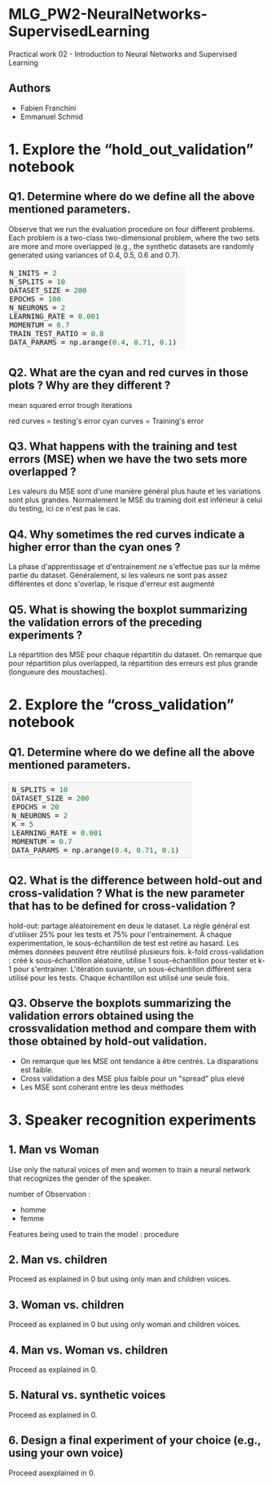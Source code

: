 # MLG_PW2-NeuralNetworks-SupervisedLearning
Practical work 02 - Introduction to Neural Networks and Supervised Learning
## Authors
 * Fabien Franchini
 * Emmanuel Schmid

# 1. Explore the “hold_out_validation” notebook 

## Q1. Determine where do we define all the above mentioned parameters.
Observe that we run the evaluation procedure on four different problems. Each problem is
a two-class two-dimensional problem, where the two sets are more and more overlapped
(e.g., the synthetic datasets are randomly generated using variances of 0.4, 0.5, 0.6 and
0.7).

![alt text](./holdoutParam.png)

## Q2. What are the cyan and red curves in those plots ? Why are they different ?
mean squared error trough iterations

red curves = testing's error
cyan curves = Training's error

## Q3. What happens with the training and test errors (MSE) when we have the two sets more overlapped ?
Les valeurs du MSE sont d'une manière général plus haute et les variations sont plus grandes.
Normalement le MSE du training doit est inférieur à celui du testing, ici ce n'est pas le cas.

## Q4. Why sometimes the red curves indicate a higher error than the cyan ones ?
La phase d'apprentissage et d'entrainement ne s'effectue pas sur la même partie du dataset.
Généralement, si les valeurs ne sont pas assez différentes et donc s'overlap, le risque d'erreur est augmenté

## Q5. What is showing the boxplot summarizing the validation errors of the preceding experiments ? 
La répartition des MSE pour chaque répartitin du dataset. On remarque que pour répartition plus overlapped, la répartition des erreurs est plus grande (longueure des moustaches).

# 2. Explore the “cross_validation” notebook 
## Q1. Determine where do we define all the above mentioned parameters.
![alt text](./crossValidParam.png)
## Q2. What is the difference between hold-out and cross-validation ? What is the new parameter that has to be defined for cross-validation ?
hold-out: partage aléatoirement en deux le dataset. La règle général est d'utiliser 25% pour les tests et 75% pour l'entrainement. A chaque experimentation, le sous-échantillon de test est retiré au hasard. Les mêmes données peuvent être réutilisé plusieurs fois.
k-fold cross-validation : créé k sous-échantillon aléatoire, utilise 1 sous-échantillon pour tester et k-1 pour s'entrainer. L'itération suviante, un sous-échantillon différent sera utilisé pour les tests. Chaque échantillon est utilisé une seule fois.

## Q3. Observe the boxplots summarizing the validation errors obtained using the crossvalidation method and compare them with those obtained by hold-out validation.
- On remarque que les MSE ont tendance à être centrés. La disparations est faible.
- Cross validation a des MSE plus faible pour un "spread" plus elevé
- Les MSE sont cohérant entre les deux méthodes

# 3. Speaker recognition experiments 
## 1. Man vs Woman
Use only the natural voices of men and women to train a neural network that recognizes the gender of the speaker.

number of Observation :
- homme
- femme

Features being used to train the model :
procedure
 
## 2. Man vs. children
Proceed as explained in 0 but using only man and children voices.
## 3. Woman vs. children
Proceed as explained in 0 but using only woman and children voices.
## 4. Man vs. Woman vs. children
 Proceed as explained in 0.
## 5. Natural vs. synthetic voices
Proceed as explained in 0.
## 6. Design a final experiment of your choice (e.g., using your own voice)
Proceed asexplained in 0. 
